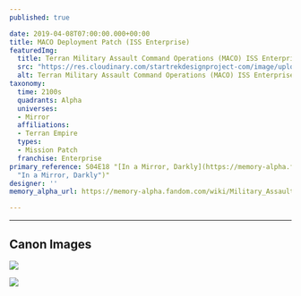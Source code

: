 ```yaml
---
published: true

date: 2019-04-08T07:00:00.000+00:00
title: MACO Deployment Patch (ISS Enterprise)
featuredImg:
  title: Terran Military Assault Command Operations (MACO) ISS Enterprise Deployment
  src: "https://res.cloudinary.com/startrekdesignproject-com/image/upload/v1554861441/MACOMirror.png"
  alt: Terran Military Assault Command Operations (MACO) ISS Enterprise Deployment
taxonomy:
  time: 2100s
  quadrants: Alpha
  universes:
  - Mirror
  affiliations:
  - Terran Empire
  types:
  - Mission Patch
  franchise: Enterprise
primary_reference: S04E18 "[In a Mirror, Darkly](https://memory-alpha.fandom.com/wiki/In_a_Mirror,_Darkly
  "In a Mirror, Darkly")"
designer: ''
memory_alpha_url: https://memory-alpha.fandom.com/wiki/Military_Assault_Command_Operations_(mirror)

---
```

___
## Canon Images

![](https://res.cloudinary.com/startrekdesignproject-com/image/upload/v1554745891/MACOMirror1.jpg)

![](https://res.cloudinary.com/startrekdesignproject-com/image/upload/v1554745892/MACOMirror2.jpg)